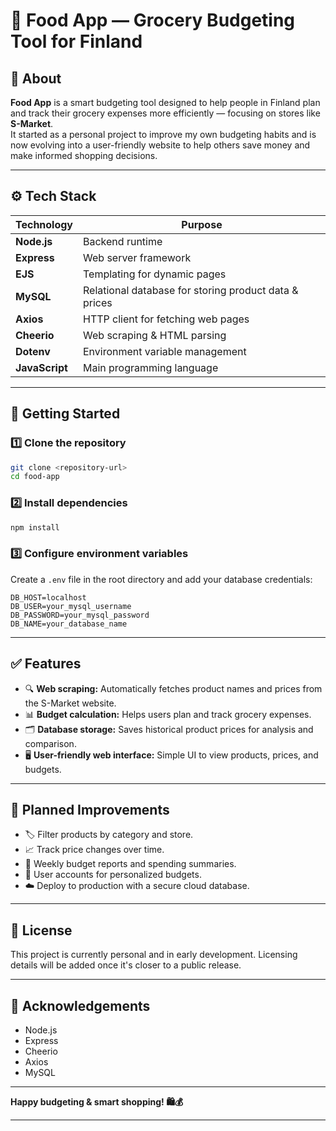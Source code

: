 # 🛒 Food App — Grocery Budgeting Tool for Finland

## 📌 About

**Food App** is a smart budgeting tool designed to help people in Finland plan and track their grocery expenses more efficiently — focusing on stores like **S-Market**.  
It started as a personal project to improve my own budgeting habits and is now evolving into a user-friendly website to help others save money and make informed shopping decisions.

---

## ⚙️ Tech Stack

| Technology | Purpose |
|------------|---------|
| **Node.js** | Backend runtime |
| **Express** | Web server framework |
| **EJS** | Templating for dynamic pages |
| **MySQL** | Relational database for storing product data & prices |
| **Axios** | HTTP client for fetching web pages |
| **Cheerio** | Web scraping & HTML parsing |
| **Dotenv** | Environment variable management |
| **JavaScript** | Main programming language |

---

## 🚀 Getting Started

### 1️⃣ Clone the repository

```bash
git clone <repository-url>
cd food-app
```

### 2️⃣ Install dependencies

```bash
npm install
```

### 3️⃣ Configure environment variables

Create a ``.env`` file in the root directory and add your database credentials:

```env
DB_HOST=localhost
DB_USER=your_mysql_username
DB_PASSWORD=your_mysql_password
DB_NAME=your_database_name
```

---

## ✅ Features

- 🔍 **Web scraping:** Automatically fetches product names and prices from the S-Market website.
- 📊 **Budget calculation:** Helps users plan and track grocery expenses.
- 🗂️ **Database storage:** Saves historical product prices for analysis and comparison.
- 🖥️ **User-friendly web interface:** Simple UI to view products, prices, and budgets.

---

## 📌 Planned Improvements

- 🏷️ Filter products by category and store.
- 📈 Track price changes over time.
- 📅 Weekly budget reports and spending summaries.
- 🔐 User accounts for personalized budgets.
- ☁️ Deploy to production with a secure cloud database.

---

## 📄 License

This project is currently personal and in early development. Licensing details will be added once it's closer to a public release.

---

## 🙌 Acknowledgements

- Node.js
- Express
- Cheerio
- Axios
- MySQL

---

**Happy budgeting & smart shopping! 🛍️💰**

---

